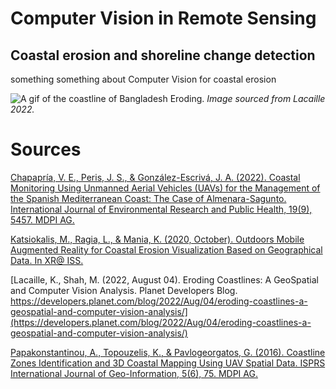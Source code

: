 # Computer Vision in Remote Sensing
## Coastal erosion and shoreline change detection
something something about Computer Vision for coastal erosion

![A gif of the coastline of Bangladesh Eroding.](https://developers.planet.com/blog/2022/Aug/04/eroding-coastlines-a-geospatial-and-computer-vision-analysis/images/20220804/Bangladesh-land-loss-animation.gif "Bangladesh Erosion")
*Image sourced from Lacaille 2022.*

# Sources
[Chapapría, V. E., Peris, J. S., & González-Escrivá, J. A. (2022). Coastal Monitoring Using Unmanned Aerial Vehicles (UAVs) for the Management of the Spanish Mediterranean Coast: The Case of Almenara-Sagunto. International Journal of Environmental Research and Public Health, 19(9), 5457. MDPI AG.](https://www.mdpi.com/1660-4601/19/9/5457)


[Katsiokalis, M., Ragia, L., & Mania, K. (2020, October). Outdoors Mobile Augmented Reality for Coastal Erosion Visualization Based on Geographical Data. In XR@ ISS.](http://surreal.tuc.gr/wp-content/uploads/2022/06/Outdoors-Mobile-Augmented-Reality-for-Coastal-Erosion.pdf)


[Lacaille, K., Shah, M. (2022, August 04). Eroding Coastlines: A GeoSpatial and Computer Vision Analysis. Planet Developers Blog. https://developers.planet.com/blog/2022/Aug/04/eroding-coastlines-a-geospatial-and-computer-vision-analysis/](https://developers.planet.com/blog/2022/Aug/04/eroding-coastlines-a-geospatial-and-computer-vision-analysis/)


[Papakonstantinou, A., Topouzelis, K., & Pavlogeorgatos, G. (2016). Coastline Zones Identification and 3D Coastal Mapping Using UAV Spatial Data. ISPRS International Journal of Geo-Information, 5(6), 75. MDPI AG.](https://www.mdpi.com/2220-9964/5/6/75)


